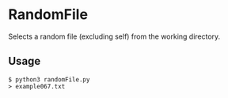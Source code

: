 # RandomFile
Selects a random file (excluding self) from the working directory.

## Usage
```
$ python3 randomFile.py
> example067.txt
```
